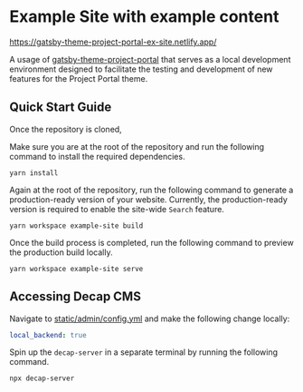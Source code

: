# Example Site with example content

https://gatsby-theme-project-portal-ex-site.netlify.app/

A usage of
[gatsby-theme-project-portal](https://github.com/thepolicylab-projectportals/project-portal-theme)
that serves as a local development environment designed to facilitate the testing and development of new features for the Project Portal theme. 



## Quick Start Guide

Once the repository is cloned, 

Make sure you are at the root of the repository and run the following command to install the required dependencies.

```shell
yarn install
```

Again at the root of the repository, run the following command to generate a production-ready version of your website. Currently, the production-ready version is required to enable the site-wide `Search` feature.
```shell
yarn workspace example-site build
```

Once the build process is completed, run the following command to preview the production build locally. 
```shell
yarn workspace example-site serve
```


## Accessing Decap CMS

Navigate to [static/admin/config.yml](./static/admin/config.yml) and make the following change locally:

```yaml
local_backend: true
```

Spin up the `decap-server` in a separate terminal by running the following command.

```shell
npx decap-server
```
